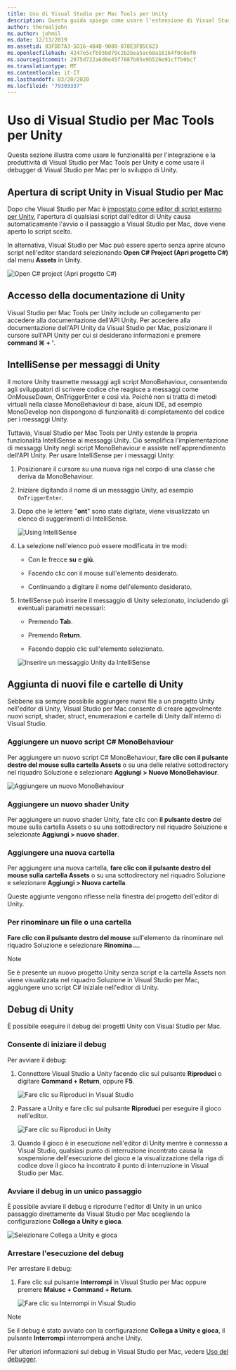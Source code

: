 ```yaml
---
title: Uso di Visual Studio per Mac Tools per Unity
description: Questa guida spiega come usare l'estensione di Visual Studio per Mac Tools per Unity
author: therealjohn
ms.author: johmil
ms.date: 12/13/2019
ms.assetid: 83FDD7A3-5D16-4B4B-9080-078E3FB5C623
ms.openlocfilehash: 4247e5cfb936d79c2b2bea5ac68a16164f0c0ef0
ms.sourcegitcommit: 2975d722a6d6e45f7887b05e9b526e91cffb0bcf
ms.translationtype: MT
ms.contentlocale: it-IT
ms.lasthandoff: 03/20/2020
ms.locfileid: "79303337"
---
```

# <a name="using-visual-studio-for-mac-tools-for-unity"></a>Uso di Visual Studio per Mac Tools per Unity

Questa sezione illustra come usare le funzionalità per l'integrazione e la produttività di Visual Studio per Mac Tools per Unity e come usare il debugger di Visual Studio per Mac per lo sviluppo di Unity.

## <a name="opening-unity-scripts-in-visual-studio-for-mac"></a>Apertura di script Unity in Visual Studio per Mac

Dopo che Visual Studio per Mac è [impostato come editor di script esterno per Unity](setup-vsmac-tools-unity.md#configure-unity-for-use-with-visual-studio-for-mac), l'apertura di qualsiasi script dall'editor di Unity causa automaticamente l'avvio o il passaggio a Visual Studio per Mac, dove viene aperto lo script scelto.

In alternativa, Visual Studio per Mac può essere aperto senza aprire alcuno script nell'editor standard selezionando **Open C# Project (Apri progetto C#)** dal menu **Assets** in Unity.

![Open C# project (Apri progetto C#)](media/using-vsmac-tools-unity-image1.png)

## <a name="unity-documentation-access"></a>Accesso della documentazione di Unity

Visual Studio per Mac Tools per Unity include un collegamento per accedere alla documentazione dell'API Unity. Per accedere alla documentazione dell'API Unity da Visual Studio per Mac, posizionare il cursore sull'API Unity per cui si desiderano informazioni e premere **command ⌘ + ‘**.

## <a name="intellisense-for-unity-messages"></a>IntelliSense per messaggi di Unity
Il motore Unity trasmette messaggi agli script MonoBehaviour, consentendo agli sviluppatori di scrivere codice che reagisce a messaggi come OnMouseDown, OnTriggerEnter e così via. Poiché non si tratta di metodi virtuali nella classe MonoBehaviour di base, alcuni IDE, ad esempio MonoDevelop non dispongono di funzionalità di completamento del codice per i messaggi Unity.

Tuttavia, Visual Studio per Mac Tools per Unity estende la propria funzionalità IntelliSense ai messaggi Unity. Ciò semplifica l'implementazione di messaggi Unity negli script MonoBehaviour e assiste nell'apprendimento dell'API Unity. Per usare IntelliSense per i messaggi Unity:

1. Posizionare il cursore su una nuova riga nel corpo di una classe che deriva da MonoBehaviour.

2. Iniziare digitando il nome di un messaggio Unity, ad esempio `OnTriggerEnter`.

3. Dopo che le lettere "**ont**" sono state digitate, viene visualizzato un elenco di suggerimenti di IntelliSense.

   ![Using IntelliSense](media/using-vsmac-tools-unity-image2.png)

4. La selezione nell'elenco può essere modificata in tre modi:

   * Con le frecce **su** e **giù**.

   * Facendo clic con il mouse sull'elemento desiderato.

   * Continuando a digitare il nome dell'elemento desiderato.

5. IntelliSense può inserire il messaggio di Unity selezionato, includendo gli eventuali parametri necessari:

   * Premendo **Tab**.

   * Premendo **Return**.

   * Facendo doppio clic sull'elemento selezionato.

   ![Inserire un messaggio Unity da IntelliSense](media/using-vsmac-tools-unity-image3.png)

## <a name="adding-new-unity-files-and-folders"></a>Aggiunta di nuovi file e cartelle di Unity

Sebbene sia sempre possibile aggiungere nuovi file a un progetto Unity nell'editor di Unity, Visual Studio per Mac consente di creare agevolmente nuovi script, shader, struct, enumerazioni e cartelle di Unity dall'interno di Visual Studio.

### <a name="add-a-new-c-monobehaviour-script"></a>Aggiungere un nuovo script C# MonoBehaviour

Per aggiungere un nuovo script C# MonoBehaviour, **fare clic con il pulsante destro del mouse sulla cartella Assets** o su una delle relative sottodirectory nel riquadro Soluzione e selezionare **Aggiungi > Nuovo MonoBehaviour**.

![Aggiungere un nuovo MonoBehaviour](media/using-vsmac-tools-unity-image4.png)

### <a name="add-a-new-unity-shader"></a>Aggiungere un nuovo shader Unity

Per aggiungere un nuovo shader Unity, fate clic con **il pulsante destro** del mouse sulla cartella Assets o su una sottodirectory nel riquadro Soluzione e selezionate **Aggiungi > nuovo shader**.

### <a name="add-a-new-folder"></a>Aggiungere una nuova cartella

Per aggiungere una nuova cartella, **fare clic con il pulsante destro del mouse sulla cartella Assets** o su una sottodirectory nel riquadro Soluzione e selezionare **Aggiungi > Nuova cartella**.

Queste aggiunte vengono riflesse nella finestra del progetto dell'editor di Unity.

### <a name="to-rename-a-file-or-folder"></a>Per rinominare un file o una cartella
**Fare clic con il pulsante destro del mouse** sull'elemento da rinominare nel riquadro Soluzione e selezionare **Rinomina...**.

> [!NOTE]
> Se è presente un nuovo progetto Unity senza script e la cartella Assets non viene visualizzata nel riquadro Soluzione in Visual Studio per Mac, aggiungere uno script C# iniziale nell'editor di Unity.

## <a name="unity-debugging"></a>Debug di Unity

È possibile eseguire il debug dei progetti Unity con Visual Studio per Mac.

### <a name="start-debugging"></a>Consente di iniziare il debug

Per avviare il debug:

1. Connettere Visual Studio a Unity facendo clic sul pulsante **Riproduci** o digitare **Command + Return**, oppure **F5**.

   ![Fare clic su Riproduci in Visual Studio](media/using-vsmac-tools-unity-image5.png)

2. Passare a Unity e fare clic sul pulsante **Riproduci** per eseguire il gioco nell'editor.

   ![Fare clic su Riproduci in Unity](media/using-vsmac-tools-unity-image6.png)

3. Quando il gioco è in esecuzione nell'editor di Unity mentre è connesso a Visual Studio, qualsiasi punto di interruzione incontrato causa la sospensione dell'esecuzione del gioco e la visualizzazione della riga di codice dove il gioco ha incontrato il punto di interruzione in Visual Studio per Mac.

### <a name="start-debugging-in-a-single-step"></a>Avviare il debug in un unico passaggio

È possibile avviare il debug e riprodurre l'editor di Unity in un unico passaggio direttamente da Visual Studio per Mac scegliendo la configurazione **Collega a Unity e gioca**.

![Selezionare Collega a Unity e gioca](media/using-vsmac-tools-unity-image8.png)

### <a name="stop-debugging"></a>Arrestare l'esecuzione del debug

Per arrestare il debug:

1. Fare clic sul pulsante **Interrompi** in Visual Studio per Mac oppure premere **Maiusc + Command + Return**.

   ![Fare clic su Interrompi in Visual Studio](media/using-vsmac-tools-unity-image7.png)

> [!NOTE]
> Se il debug è stato avviato con la configurazione **Collega a Unity e gioca**, il pulsante **Interrompi** interromperà anche Unity.

Per ulteriori informazioni sul debug in Visual Studio per Mac, vedere [Uso del debugger](debugging.md).
